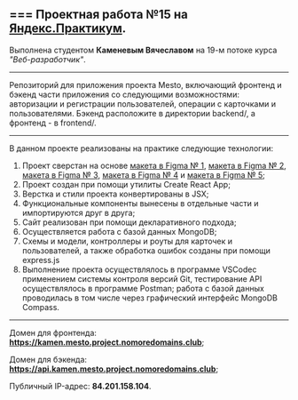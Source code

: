 ===
Проектная работа №15 на [Яндекс.Практикум](https://praktikum.yandex.ru/).
---
Выполнена студентом **Каменевым Вячеславом** на 19-м потоке курса *"Веб-разработчик"*.

___

Репозиторий для приложения проекта Mesto, включающий фронтенд и бэкенд части приложения со следующими возможностями: авторизации и регистрации пользователей, операции с карточками и пользователями. 
Бэкенд расположите в директории backend/, а фронтенд - в frontend/.

___


В данном проекте реализованы на практике следующие технологии:
1. Проект сверстан на основе [макета в  Figma № 1](https://www.figma.com/file/StZjf8HnoeLdiXS7dYrLAh/JavaScript.-Sprint-4), [макета в  Figma № 2](https://www.figma.com/file/nlYpT4VhFiwimn2YlncrcF/JavaScript.-Sprint-5), [макета в  Figma № 3](https://www.figma.com/file/XNaGNEZD5NEjeyJzAT4gMb/JavaScript.-Sprint-6), [макета в  Figma № 4](https://www.figma.com/file/PSdQFRHoxXJFs2FH8IXViF/JavaScript-9-sprint) и [макета в  Figma № 5](https://www.figma.com/file/5H3gsn5lIGPwzBPby9jAOo/Sprint-14-RU?node-id=0%3A1);
2. Проект создан при помощи утилиты Create React App;
3. Верстка и стили проекта конвертированы в JSX;
4. Функциональные компоненты вынесены в отдельные части и импортируются друг в друга;
5. Сайт реализован при помощи декларативного подхода;
6. Осуществляется работа с базой данных MongoDB;
7. Схемы и модели, контроллеры и роуты для карточек и пользователей, а также обработка ошибок созданы при помощи express.js
8. Выполнение проекта осуществлялось в программе VSCodeс применением системы контроля версий Git, тестирование API осуществлялось в программе Postman; работа с базой данных проводилась в том числе через графический интерфейс MongoDB Compass.

___

Домен для фронтенда: **https://kamen.mesto.project.nomoredomains.club**;

Домен для бэкенда: **https://api.kamen.mesto.project.nomoredomains.club**;

Публичный IP-адрес: **84.201.158.104**.